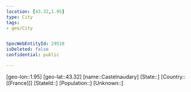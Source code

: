 ```yaml
---
location: [43.32,1.95]
type: City
tags:
- geo/City


SpocWebEntityId: 29510
isDeleted: false
confidential: public

---
```

[geo-lon::1.95]
[geo-lat::43.32]
[name::Castelnaudary]
[State::]
[Country::[[France]]]
[StateId::]
[Population::]
[Unknown::]

